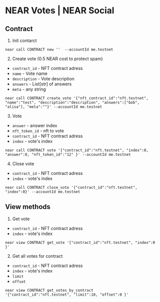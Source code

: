 NEAR Votes | NEAR Social
====

## Contract

1. Init contarct

 `near call CONTRACT new ''  --accountId me.testnet `

2. Create vote (0.5 NEAR cost to protect spam)
- `contract_id` - NFT contract adress
- `name` - Vote name
- `description` - Vote description
- `answers` - List[str] of answers
- `meta` - any string

`near call CONTRACT create_vote '{"nft_contract_id":"nft.testnet", "name":"test", "description":"description", "answers":["bob", "alisa"], "meta":""}' --accountId me.testnet `


3. Vote 
- `answer` - answer index
- `nft_token_id` - nft to vote
- `contract_id` - NFT contract adress
- `index` - vote's index

`near call CONTRACT vote '{"contract_id":"nft.testnet", "index":0, "answer":0, "nft_token_id":"12" }' --accountId me.testnet `


4. Close vote 
- `contract_id` - NFT contract adress
- `index` - vote's index

`near call CONTRACT close_vote '{"contract_id":"nft.testnet", "index":0}' --accountId me.testnet `


## View methods

1. Get vote
- `contract_id` - NFT contract adress
- `index` - vote's index

`near view CONTRACT get_vote '{"contract_id":"nft.testnet", "index":0 }' `

2. Get all votes for contract
- `contract_id` - NFT contract adress
- `index` - vote's index
- `limit` 
- `offset` 

`near view CONTRACT get_votes_by_contract '{"contract_id":"nft.testnet", "limit":10, "offset":0 }'`


